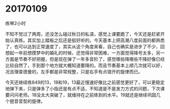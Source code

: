 # 20170109

练琴2小时

不知不觉过了两周，还没怎么碰过秋日的私语，感觉上课要跪了，今天还是赶紧开始认真练。其实加上踏板之后还是挺好听的。今天基本上把高潮八度前面的都熟悉了，也可以达到正常速度了，其实从这个角度来看，自己也确实是进步了不少，回想起一年前想摸梦中的婚礼的时候，还觉得非常困难，一方面觉得降号太多，另一方面是节奏不好把握，但是现在弹了一年多音阶了，感觉哪些降哪些不降好像已经比较自然了，手到那个地方就大概知道要降的。而且节奏基本上顺几次就可以好，况且理查德曼的，左手都是非常规整，只是右手有点错开的旋律而已。

今天还继续练849的13，18和19，13最近慢速好像比之前感觉更好了，可以更稳定地弹下来，只是弹多了小指还是有点不适，不知道是不是发力方式的问题，下次课要问问老师。18没太大突破了，就维持在之前练到的水平。19就还是继续巩固几个琶音音型的旋律。
